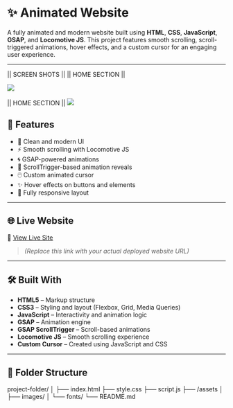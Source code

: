 # ✨ Animated  Website

A fully animated and modern website built using **HTML**, **CSS**, **JavaScript**, **GSAP**, and **Locomotive JS**. This project features smooth scrolling, scroll-triggered animations, hover effects, and a custom cursor for an engaging user experience.

---


|| SCREEN SHOTS ||
|| HOME SECTION ||

<img src="https://blogger.googleusercontent.com/img/b/R29vZ2xl/AVvXsEhY_wZ6EIXLSOeHPhynYVqk_o8HpAK8pLdyjBUF1A0de5nZiN1Wi5RmatIQm062V8gHBOVDt_IDBCZ_r1PF9gBZQ7QxBl4N7QJaLtfwNf10tutnYs1aDROyHoDnhrbAKkk-fRRv6U5CdTNrdxa9dPPMFF4L-MOJWjVq5GSukRftEjKRdI2GIbUi6oPZL0Mq/s1905/Screenshot%202025-07-29%20153309.png"><br/><br/>
|| HOME SECTION ||
<img src="https://blogger.googleusercontent.com/img/b/R29vZ2xl/AVvXsEhCyQMtzF_phxKFbVqE6OeFaIHmwFqHEPyw98CZgAXi9x_gVPSdsGenZfQhDYqHfoEZrmJQi0YaFLX8abhE7VegSfc1p-csCkaAKTg4BTmMLV-HQoo6ETOubYJIQ_MZePyPif7szLLvUbdsGfmmvdZkhn1TSqKGYrcRr2-3jldkX4DWW1bgkMXMH2z11JAs/s1877/Screenshot%202025-07-29%20153335.png">
## 🚀 Features

- 🎨 Clean and modern UI
- ⚡ Smooth scrolling with Locomotive JS
- 🌀 GSAP-powered animations
- 🎯 ScrollTrigger-based animation reveals
- 🖱️ Custom animated cursor
- ✨ Hover effects on buttons and elements
- 📱 Fully responsive layout

---

## 🌐 Live Website

🔗 [View Live Site](https://your-username.github.io/your-repo-name/)  
> *(Replace this link with your actual deployed website URL)*

---

## 🛠️ Built With

- **HTML5** – Markup structure  
- **CSS3** – Styling and layout (Flexbox, Grid, Media Queries)  
- **JavaScript** – Interactivity and animation logic  
- **GSAP** – Animation engine  
- **GSAP ScrollTrigger** – Scroll-based animations  
- **Locomotive JS** – Smooth scrolling experience  
- **Custom Cursor** – Created using JavaScript and CSS

---

## 📂 Folder Structure

project-folder/
│
├── index.html
├── style.css
├── script.js
├── /assets
│ ├── images/
│ └── fonts/
└── README.md


